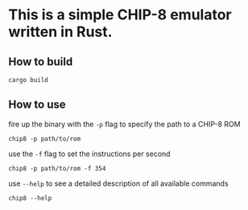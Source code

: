 # This is a simple CHIP-8 emulator written in Rust.

## How to build

```
cargo build 
```

## How to use

fire up the binary with the `-p` flag to specify the path to a CHIP-8 ROM
```
chip8 -p path/to/rom
```

use the `-f` flag to set the instructions per second
```
chip8 -p path/to/rom -f 354
```

use `--help` to see a detailed description of all available commands
```
chip8 --help
```